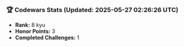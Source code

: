 ### 🏆 Codewars Stats (Updated: 2025-05-27 02:26:26 UTC)

- **Rank:** 8 kyu
- **Honor Points:** 3
- **Completed Challenges:** 1
